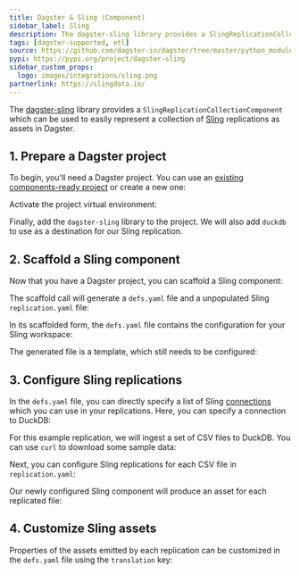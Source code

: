 ```yaml
---
title: Dagster & Sling (Component)
sidebar_label: Sling
description: The dagster-sling library provides a SlingReplicationCollectionComponent, which can be used to represent a collection of Sling replications as assets in Dagster.
tags: [dagster-supported, etl]
source: https://github.com/dagster-io/dagster/tree/master/python_modules/libraries/dagster-sling
pypi: https://pypi.org/project/dagster-sling
sidebar_custom_props:
  logo: images/integrations/sling.png
partnerlink: https://slingdata.io/
---
```


The [dagster-sling](/api/libraries/dagster-sling) library provides a `SlingReplicationCollectionComponent` which can be used to easily represent a collection of [Sling](https://slingdata.io) replications as assets in Dagster.

## 1. Prepare a Dagster project

To begin, you'll need a Dagster project. You can use an [existing components-ready project](/guides/build/projects/moving-to-components/migrating-project) or create a new one:

<CliInvocationExample path="docs_snippets/docs_snippets/guides/components/integrations/sling-component/1-scaffold-project.txt" />

Activate the project virtual environment:

<CliInvocationExample contents="source ../.venv/bin/activate" />

Finally, add the `dagster-sling` library to the project. We will also add `duckdb` to use as a destination for our Sling replication.

<CliInvocationExample path="docs_snippets/docs_snippets/guides/components/integrations/sling-component/2-add-sling.txt" />

## 2. Scaffold a Sling component

Now that you have a Dagster project, you can scaffold a Sling component:

<CliInvocationExample path="docs_snippets/docs_snippets/guides/components/integrations/sling-component/3-scaffold-sling-component.txt" />

The scaffold call will generate a `defs.yaml` file and a unpopulated Sling `replication.yaml` file:

<CliInvocationExample path="docs_snippets/docs_snippets/guides/components/integrations/sling-component/4-tree.txt" />

In its scaffolded form, the `defs.yaml` file contains the configuration for your Sling workspace:

<CodeExample
  path="docs_snippets/docs_snippets/guides/components/integrations/sling-component/5-component.yaml"
  title="my_project/defs/sling_ingest/defs.yaml"
  language="yaml"
/>

The generated file is a template, which still needs to be configured:

<CodeExample
  path="docs_snippets/docs_snippets/guides/components/integrations/sling-component/6-replication.yaml"
  title="my_project/defs/sling_ingest/replication.yaml"
  language="yaml"
/>

## 3. Configure Sling replications

In the `defs.yaml` file, you can directly specify a list of Sling [connections](https://docs.slingdata.io/sling-platform/platform/connections) which you can use in your replications. Here, you can specify a connection to DuckDB:

<CodeExample
  path="docs_snippets/docs_snippets/guides/components/integrations/sling-component/9-customized-component.yaml"
  title="my_project/defs/sling_ingest/defs.yaml"
  language="yaml"
/>

For this example replication, we will ingest a set of CSV files to DuckDB. You can use `curl` to download some sample data:

<CliInvocationExample path="docs_snippets/docs_snippets/guides/components/integrations/sling-component/7-curl.txt" />

Next, you can configure Sling replications for each CSV file in `replication.yaml`:

<CodeExample
  path="docs_snippets/docs_snippets/guides/components/integrations/sling-component/8-replication.yaml"
  title="my_project/defs/sling_ingest/replication.yaml"
  language="yaml"
/>

Our newly configured Sling component will produce an asset for each replicated file:

<WideContent maxSize={1100}>
  <CliInvocationExample path="docs_snippets/docs_snippets/guides/components/integrations/sling-component/10-list-defs.txt" />
</WideContent>

## 4. Customize Sling assets

Properties of the assets emitted by each replication can be customized in the `defs.yaml` file using the `translation` key:

<CodeExample
  path="docs_snippets/docs_snippets/guides/components/integrations/sling-component/11-customized-component.yaml"
  title="my_project/defs/sling_ingest/defs.yaml"
  language="yaml"
/>

<WideContent maxSize={1100}>
  <CliInvocationExample path="docs_snippets/docs_snippets/guides/components/integrations/sling-component/12-list-defs.txt" />
</WideContent>
